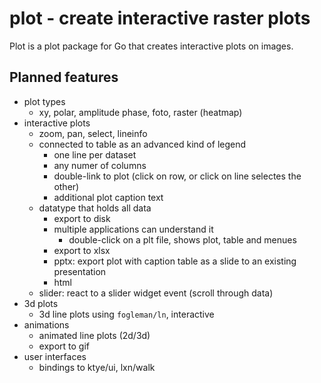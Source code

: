 # plot - create interactive raster plots

Plot is a plot package for Go that creates interactive plots on images.

## Planned features

- plot types
  - xy, polar, amplitude phase, foto, raster (heatmap)
- interactive plots
  - zoom, pan, select, lineinfo
  - connected to table as an advanced kind of legend
    - one line per dataset
    - any numer of columns
    - double-link to plot (click on row, or click on line selectes the other)
    - additional plot caption text
  - datatype that holds all data
    - export to disk
    - multiple applications can understand it
      - double-click on a plt file, shows plot, table and menues
    - export to xlsx
    - pptx: export plot with caption table as a slide to an existing presentation
    - html
  - slider: react to a slider widget event (scroll through data) 
- 3d plots
  - 3d line plots using `fogleman/ln`, interactive
- animations
  - animated line plots (2d/3d)
  - export to gif
- user interfaces
  - bindings to ktye/ui, lxn/walk
